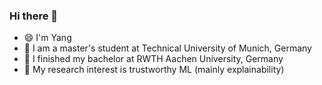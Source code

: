 ### Hi there 👋


<!-- **YaNgZhAnG-V5/YaNgZhAnG-V5** is a ✨ _special_ ✨ repository because its `README.md` (this file) appears on your GitHub profile. -->

<!-- Here are some ideas to get you started: -->
- 😄 I'm Yang
- 🤔 I am a master's student at Technical University of Munich, Germany
- 🌱 I finished my bachelor at RWTH Aachen University, Germany
- 🔭 My research interest is trustworthy ML (mainly explainability)
<!-- - 👯 I’m looking to collaborate on ...
- 💬 Ask me about ...
- 📫 How to reach me: ...
- 😄 Pronouns: ...
- ⚡ Fun fact: ... -->
